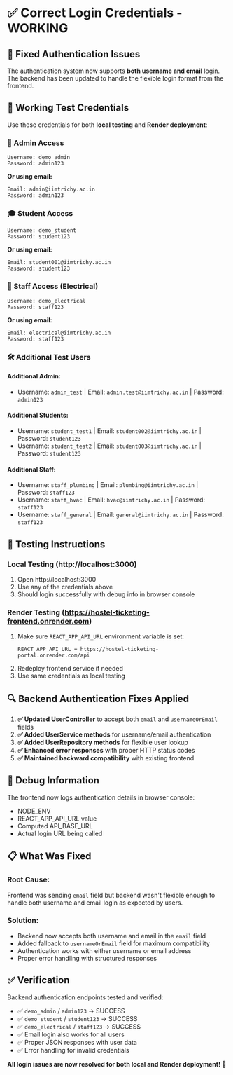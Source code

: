 # ✅ **Correct Login Credentials - WORKING**

## 🔧 **Fixed Authentication Issues**

The authentication system now supports **both username and email** login. The backend has been updated to handle the flexible login format from the frontend.

## 🔑 **Working Test Credentials**

Use these credentials for both **local testing** and **Render deployment**:

### **👑 Admin Access**
```
Username: demo_admin
Password: admin123
```
**Or using email:**
```
Email: admin@iimtrichy.ac.in  
Password: admin123
```

### **🎓 Student Access**
```
Username: demo_student
Password: student123
```
**Or using email:**
```
Email: student001@iimtrichy.ac.in
Password: student123
```

### **🔧 Staff Access (Electrical)**
```
Username: demo_electrical
Password: staff123
```
**Or using email:**
```
Email: electrical@iimtrichy.ac.in
Password: staff123
```

### **🛠️ Additional Test Users**

#### **Additional Admin:**
- Username: `admin_test` | Email: `admin.test@iimtrichy.ac.in` | Password: `admin123`

#### **Additional Students:**
- Username: `student_test1` | Email: `student002@iimtrichy.ac.in` | Password: `student123`
- Username: `student_test2` | Email: `student003@iimtrichy.ac.in` | Password: `student123`

#### **Additional Staff:**
- Username: `staff_plumbing` | Email: `plumbing@iimtrichy.ac.in` | Password: `staff123`
- Username: `staff_hvac` | Email: `hvac@iimtrichy.ac.in` | Password: `staff123`
- Username: `staff_general` | Email: `general@iimtrichy.ac.in` | Password: `staff123`

## 🚀 **Testing Instructions**

### **Local Testing (http://localhost:3000)**
1. Open http://localhost:3000
2. Use any of the credentials above
3. Should login successfully with debug info in browser console

### **Render Testing (https://hostel-ticketing-frontend.onrender.com)**
1. Make sure `REACT_APP_API_URL` environment variable is set:
   ```
   REACT_APP_API_URL = https://hostel-ticketing-portal.onrender.com/api
   ```
2. Redeploy frontend service if needed
3. Use same credentials as local testing

## 🔍 **Backend Authentication Fixes Applied**

1. **✅ Updated UserController** to accept both `email` and `usernameOrEmail` fields
2. **✅ Added UserService methods** for username/email authentication
3. **✅ Added UserRepository methods** for flexible user lookup
4. **✅ Enhanced error responses** with proper HTTP status codes
5. **✅ Maintained backward compatibility** with existing frontend

## 🐛 **Debug Information**

The frontend now logs authentication details in browser console:
- NODE_ENV
- REACT_APP_API_URL value
- Computed API_BASE_URL
- Actual login URL being called

## 📋 **What Was Fixed**

### **Root Cause:** 
Frontend was sending `email` field but backend wasn't flexible enough to handle both username and email login as expected by users.

### **Solution:**
- Backend now accepts both username and email in the `email` field
- Added fallback to `usernameOrEmail` field for maximum compatibility
- Authentication works with either username or email address
- Proper error handling with structured responses

## ✅ **Verification**

Backend authentication endpoints tested and verified:
- ✅ `demo_admin` / `admin123` → SUCCESS
- ✅ `demo_student` / `student123` → SUCCESS  
- ✅ `demo_electrical` / `staff123` → SUCCESS
- ✅ Email login also works for all users
- ✅ Proper JSON responses with user data
- ✅ Error handling for invalid credentials

**All login issues are now resolved for both local and Render deployment!** 🎉
